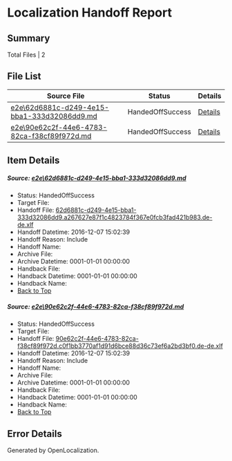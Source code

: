 # <a name='report-top'></a> Localization Handoff Report

## Summary
 Total Files | 2

## File List
 Source File | Status | Details 
 ----------- | ------ | ------- 
 [e2e\62d6881c-d249-4e15-bba1-333d32086dd9.md](https://github.com/OpenLocalizationTestOrg/ol-test0/blob/dbb5210fec3367cff8440824ffd0d0a1f5b5770a/e2e/62d6881c-d249-4e15-bba1-333d32086dd9.md) | HandedOffSuccess | [Details](#45ac1e0c7c613b55549e10a4af4cd6cc022f9f351)
 [e2e\90e62c2f-44e6-4783-82ca-f38cf89f972d.md](https://github.com/OpenLocalizationTestOrg/ol-test0/blob/dbb5210fec3367cff8440824ffd0d0a1f5b5770a/e2e/90e62c2f-44e6-4783-82ca-f38cf89f972d.md) | HandedOffSuccess | [Details](#25433d27679ae1cee29ca5c536287142fded11742)

## Item Details
##### <a name='45ac1e0c7c613b55549e10a4af4cd6cc022f9f351'></a> Source: [e2e\62d6881c-d249-4e15-bba1-333d32086dd9.md](https://github.com/OpenLocalizationTestOrg/ol-test0/blob/dbb5210fec3367cff8440824ffd0d0a1f5b5770a/e2e/62d6881c-d249-4e15-bba1-333d32086dd9.md)
* Status: HandedOffSuccess
* Target File: 
* Handoff File: [62d6881c-d249-4e15-bba1-333d32086dd9.a267627e87f1c4823784f367e0fcb3fad421b983.de-de.xlf](https://github.com/OpenLocalizationTestOrg/ol-test0-handoff/blob/939d7aaf1c6c9023f2f677b48507cac30702dc17/ol-handoff/OpenLocalizationTestOrg/ol-test0-dede/qimu/ht/62d6881c-d249-4e15-bba1-333d32086dd9.a267627e87f1c4823784f367e0fcb3fad421b983.de-de.xlf)
* Handoff Datetime: 2016-12-07 15:02:39
* Handoff Reason: Include
* Handoff Name: 
* Archive File: 
* Archive Datetime: 0001-01-01 00:00:00
* Handback File: 
* Handback Datetime: 0001-01-01 00:00:00
* Handback Name: 
* [Back to Top](#report-top)

##### <a name='25433d27679ae1cee29ca5c536287142fded11742'></a> Source: [e2e\90e62c2f-44e6-4783-82ca-f38cf89f972d.md](https://github.com/OpenLocalizationTestOrg/ol-test0/blob/dbb5210fec3367cff8440824ffd0d0a1f5b5770a/e2e/90e62c2f-44e6-4783-82ca-f38cf89f972d.md)
* Status: HandedOffSuccess
* Target File: 
* Handoff File: [90e62c2f-44e6-4783-82ca-f38cf89f972d.c0f1bb3770af1d91d6bce88d36c73ef6a2bd3bf0.de-de.xlf](https://github.com/OpenLocalizationTestOrg/ol-test0-handoff/blob/939d7aaf1c6c9023f2f677b48507cac30702dc17/ol-handoff/OpenLocalizationTestOrg/ol-test0-dede/qimu/ht/90e62c2f-44e6-4783-82ca-f38cf89f972d.c0f1bb3770af1d91d6bce88d36c73ef6a2bd3bf0.de-de.xlf)
* Handoff Datetime: 2016-12-07 15:02:39
* Handoff Reason: Include
* Handoff Name: 
* Archive File: 
* Archive Datetime: 0001-01-01 00:00:00
* Handback File: 
* Handback Datetime: 0001-01-01 00:00:00
* Handback Name: 
* [Back to Top](#report-top)


## Error Details

Generated by OpenLocalization.
